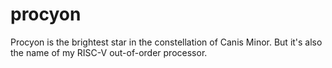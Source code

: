 # procyon
Procyon is the brightest star in the constellation of Canis Minor. But it's also the name of my RISC-V out-of-order processor.
